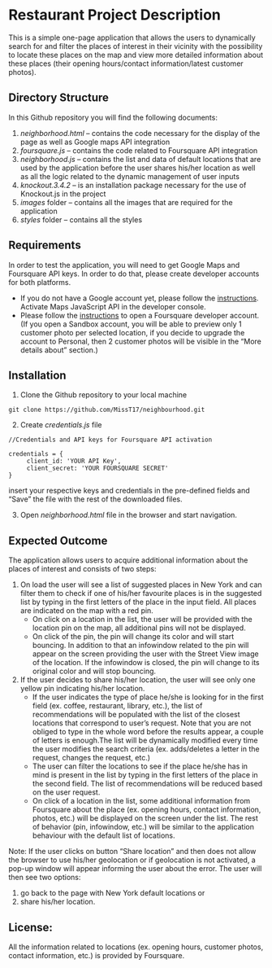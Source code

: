 # Restaurant Project Description
This is a simple one-page application that allows the users to dynamically search for and filter the places of interest in their vicinity with the possibility to locate these places on the map and view more detailed information about these places (their opening hours/contact information/latest customer photos).  

## Directory Structure
In this Github repository you will find the following documents:

1. *neighborhood.html* – contains the code necessary for the display of the page as well as Google maps API integration
2. *foursquare.js* –  contains the code related to Foursquare API integration
3. *neighborhood.js* – contains the list and data of default locations that are used by the application before the user shares his/her location as well as all the logic related to the dynamic management of user inputs
4. *knockout.3.4.2* – is an installation package necessary for the use of Knockout.js in the project
5. *images* folder –  contains all the images that are required for the application
6. *styles* folder – contains all the styles

## Requirements
In order to test the application, you will need to get Google Maps and Foursquare API keys. In order to do that, please create developer accounts for both platforms.
- If you do not have a Google account yet, please follow the [instructions](https://cloud.google.com/maps-platform/maps/).
Activate Maps JavaScript API in the developer console.
- Please follow the [instructions](https://foursquare.com/developers/login?continue=%2Fdevelopers%2Fapps) to open a Foursquare developer account. (If you open a Sandbox account, you will be able to preview only 1 customer photo per selected location, if you decide to upgrade the account to Personal, then 2 customer photos will be visible in the “More details about” section.)

## Installation
1. Clone the Github repository to your local machine
```
git clone https://github.com/MissT17/neighbourhood.git
```

2. Create *credentials.js* file
```
//Credentials and API keys for Foursquare API activation

credentials = {
     client_id: 'YOUR API Key',
     client_secret: 'YOUR FOURSQUARE SECRET'
}
```
insert your respective keys and credentials in the pre-defined fields and “Save” the file with the rest of the downloaded files.

3. Open *neighborhood.html* file in the browser and start navigation.

## Expected Outcome
The application allows users to acquire additional information about the places of interest and consists of two steps:
1. On load the user will see a list of suggested places in New York and can filter them to check if one of his/her favourite places is in the suggested list by typing in the first letters of the place in the input field. All places are indicated on the map with a red pin.
    * On click on a location in the list, the user will be provided with the location pin on the map, all additional pins will not be displayed.
    * On click of the pin, the pin will change its color and will start bouncing. In addition to that an infowindow related to the pin will appear on the screen providing the user with the Street View image of the location. If the infowindow is closed, the pin will change to its original color and will stop bouncing.
2. If the user decides to share his/her location, the user will see only one yellow pin indicating his/her location.
    * If the user indicates the type of place he/she is looking for in the first field (ex. coffee, restaurant, library, etc.), the list of recommendations will be populated with the list of the closest locations that correspond to user’s request. Note that you are not obliged to type in the whole word before the results appear, a couple of letters is enough.The list will be dynamically modified every time the user modifies the search criteria (ex. adds/deletes a letter in the request, changes the request, etc.)
    * The user can filter the locations to see if the place he/she has in mind is present in the list by typing in the first letters of the place in the second field. The list of recommendations will be reduced based on the user request.
    * On click of a location in the list, some additional information from Foursquare about the place (ex. opening hours, contact information, photos, etc.) will be displayed on the screen under the list. The rest of behavior (pin, infowindow, etc.) will be similar to the application behaviour with the default list of locations.

Note: If the user clicks on button “Share location” and then does not allow the browser to use his/her geolocation or if geolocation is not activated, a pop-up window will appear informing the user about the error. The user will then see two options: 
1. go back to the page with New York default locations or
2. share his/her location. 

## License:
All the information related to locations (ex. opening hours, customer photos, contact information, etc.) is provided by Foursquare.
